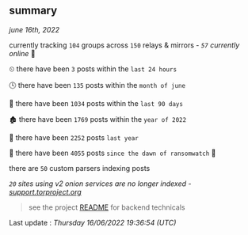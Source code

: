 
## summary
_june 16th, 2022_

currently tracking `104` groups across `150` relays & mirrors - _`57` currently online_ 📡

⏲ there have been `3` posts within the `last 24 hours`

🕓 there have been `135` posts within the `month of june`

📅 there have been `1034` posts within the `last 90 days`

🏚 there have been `1769` posts within the `year of 2022`

🚀 there have been `2252` posts `last year`

🦕 there have been `4055` posts `since the dawn of ransomwatch` 🐣

there are `50` custom parsers indexing posts

_`20` sites using v2 onion services are no longer indexed - [support.torproject.org](https://support.torproject.org/onionservices/v2-deprecation/)_

> see the project [README](https://github.com/jmousqueton/ransomwatch#readme) for backend technicals



Last update : _Thursday 16/06/2022 19:36:54 (UTC)_

